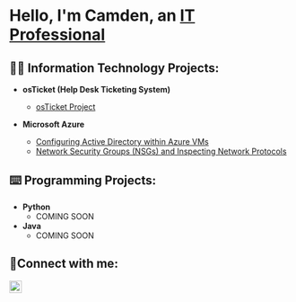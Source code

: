 <h1>Hello, I'm Camden, an <a href="https://www.linkedin.com/in/camden-bodden-201670235">IT Professional</a></h1>

<h2>👨‍💻 Information Technology Projects:</h2>

- <b>osTicket (Help Desk Ticketing System)</b>
  - [osTicket Project](https://github.com/CamdenBodden/osTicket-Project)
  
- <b>Microsoft Azure</b>
  - [Configuring Active Directory within Azure VMs](https://github.com/CamdenBodden/Configuring-Active-Directory-within-Azure-VMs)
  - [Network Security Groups (NSGs) and Inspecting Network Protocols](https://github.com/CamdenBodden/Network-Security-Groups-NSGs-and-Inspecting-Network-Protocols)

<h2>⌨️ Programming Projects:</h2>

- <b>Python</b>
  - COMING SOON
- <b>Java</b>
  - COMING SOON
<h2>🤳Connect with me:</h2>


[<img align="left" alt="Camden | LinkedIn" width="22px" src="https://cdn.jsdelivr.net/npm/simple-icons@v3/icons/linkedin.svg" />][linkedin]


[linkedin]: https://www.linkedin.com/in/camden-bodden-201670235
